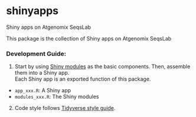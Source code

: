 # shinyapps
Shiny apps on Atgenomix SeqsLab

This package is the collection of Shiny apps on Atgenomix SeqsLab

### Development Guide:
1. Start by using [Shiny modules](https://mastering-shiny.org/scaling-modules.html)
as the basic components. Then, assemble them into a Shiny app.   
Each Shiny app is an exported function of this package.  

* `app_xxx.R`: A Shiny app
* `modules_xxx.R`: The Shiny modules

2. Code style follows [Tidyverse style guide](https://style.tidyverse.org/).

